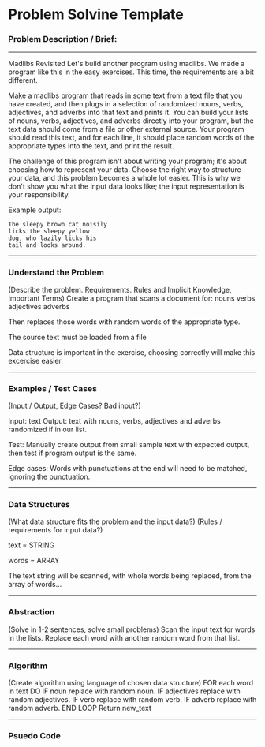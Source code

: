 # Problem Solvine Template
### Problem Description / Brief:
---
Madlibs Revisited
Let's build another program using madlibs. We made a program like this in the easy exercises. This time, the requirements are a bit different.

Make a madlibs program that reads in some text from a text file that you have created, and then plugs in a selection of randomized nouns, verbs, adjectives, and adverbs into that text and prints it. You can build your lists of nouns, verbs, adjectives, and adverbs directly into your program, but the text data should come from a file or other external source. Your program should read this text, and for each line, it should place random words of the appropriate types into the text, and print the result.

The challenge of this program isn't about writing your program; it's about choosing how to represent your data. Choose the right way to structure your data, and this problem becomes a whole lot easier. This is why we don't show you what the input data looks like; the input representation is your responsibility.

Example output:

```
The sleepy brown cat noisily
licks the sleepy yellow
dog, who lazily licks his
tail and looks around.
```

---
### Understand the Problem
(Describe the problem. Requirements. Rules and Implicit Knowledge, Important Terms)
Create a program that scans a document for:
nouns
verbs
adjectives
adverbs

Then replaces those words with random words of the appropriate type. 

The source text must be loaded from a file

Data structure is important in the exercise, choosing correctly will make this excercise easier.

---
### Examples / Test Cases
(Input / Output, Edge Cases? Bad input?)

Input: text
Output: text with nouns, verbs, adjectives and adverbs randomized if in our list.

Test: Manually create output from small sample text with expected output, then test if program output is the same.

Edge cases:
Words with punctuations at the end will need to be matched, ignoring the punctuation.

---
### Data Structures
(What data structure fits the problem and the input data?)
(Rules / requirements for input data?)

text = STRING

words = ARRAY

The text string will be scanned, with whole words being replaced, from the array of words...

---
### Abstraction
(Solve in 1-2 sentences, solve small problems)
Scan the input text for words in the lists. Replace each word with another random word from that list.


---
### Algorithm
(Create algorithm using language of chosen data structure)
FOR each word in text
DO
  IF noun
    replace with random noun.
  IF adjectives
    replace with random adjectives.
  IF verb
    replace with random verb.
  IF adverb
    replace with random adverb.
END LOOP
Return new_text

---
### Psuedo Code
